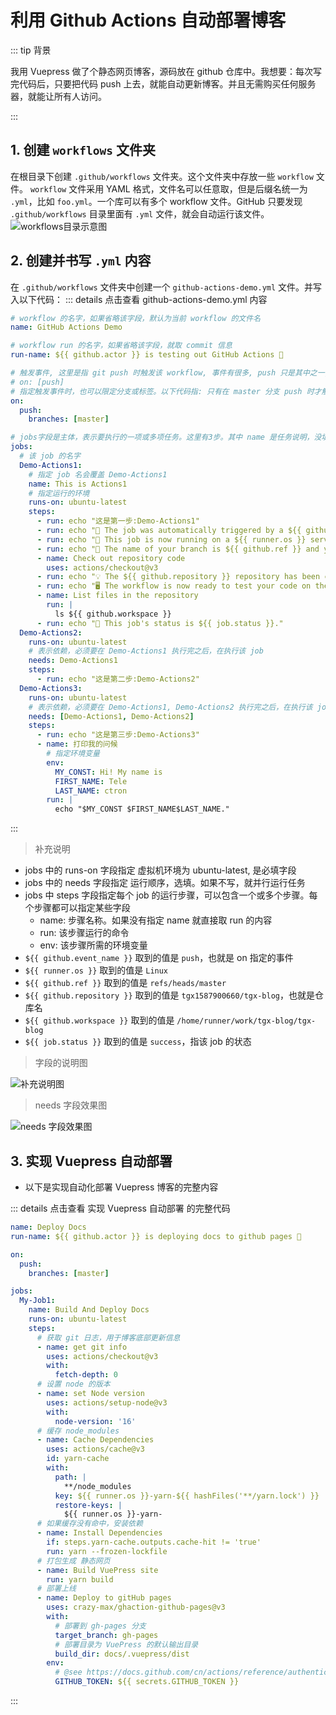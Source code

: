 # 利用 Github Actions 自动部署博客

::: tip 背景

我用 Vuepress 做了个静态网页博客，源码放在 github 仓库中。我想要：每次写完代码后，只要把代码 push 上去，就能自动更新博客。并且无需购买任何服务器，就能让所有人访问。

:::

## 1. 创建 `workflows` 文件夹

在根目录下创建 `.github/workflows` 文件夹。这个文件夹中存放一些 `workflow` 文件。
`workflow` 文件采用 YAML 格式，文件名可以任意取，但是后缀名统一为 `.yml`，比如 `foo.yml`。一个库可以有多个 workflow 文件。GitHub 只要发现
`.github/workflows` 目录里面有 `.yml` 文件，就会自动运行该文件。
<img src="./img/github-actions1.jpg" alt="workflows目录示意图" title="workflows目录示意图" />

## 2. 创建并书写 `.yml` 内容

在 `.github/workflows` 文件夹中创建一个 `github-actions-demo.yml` 文件。并写入以下代码：
::: details 点击查看 github-actions-demo.yml 内容

```yml
# workflow 的名字，如果省略该字段，默认为当前 workflow 的文件名
name: GitHub Actions Demo

# workflow run 的名字，如果省略该字段，就取 commit 信息
run-name: ${{ github.actor }} is testing out GitHub Actions 🚀

# 触发事件, 这里是指 git push 时触发该 workflow, 事件有很多, push 只是其中之一,更多需要查文档
# on: [push]
# 指定触发事件时，也可以限定分支或标签。以下代码指: 只有在 master 分支 push 时才触发 workflow
on:
  push:
    branches: [master]

# jobs字段是主体，表示要执行的一项或多项任务。这里有3步。其中 name 是任务说明，没填就取 job 名
jobs:
  # 该 job 的名字
  Demo-Actions1:
    # 指定 job 名会覆盖 Demo-Actions1
    name: This is Actions1
    # 指定运行的环境
    runs-on: ubuntu-latest
    steps:
      - run: echo "这是第一步:Demo-Actions1"
      - run: echo "🎉 The job was automatically triggered by a ${{ github.event_name }} event."
      - run: echo "🐧 This job is now running on a ${{ runner.os }} server hosted by GitHub!"
      - run: echo "🔎 The name of your branch is ${{ github.ref }} and your repository is ${{ github.repository }}."
      - name: Check out repository code
        uses: actions/checkout@v3
      - run: echo "💡 The ${{ github.repository }} repository has been cloned to the runner."
      - run: echo "🖥️ The workflow is now ready to test your code on the runner."
      - name: List files in the repository
        run: |
          ls ${{ github.workspace }}
      - run: echo "🍏 This job's status is ${{ job.status }}."
  Demo-Actions2:
    runs-on: ubuntu-latest
    # 表示依赖，必须要在 Demo-Actions1 执行完之后，在执行该 job
    needs: Demo-Actions1
    steps:
      - run: echo "这是第二步:Demo-Actions2"
  Demo-Actions3:
    runs-on: ubuntu-latest
    # 表示依赖，必须要在 Demo-Actions1, Demo-Actions2 执行完之后，在执行该 job
    needs: [Demo-Actions1, Demo-Actions2]
    steps:
      - run: echo "这是第三步:Demo-Actions3"
      - name: 打印我的问候
        # 指定环境变量
        env:
          MY_CONST: Hi! My name is
          FIRST_NAME: Tele
          LAST_NAME: ctron
        run: |
          echo "$MY_CONST $FIRST_NAME$LAST_NAME."
```

:::

> 补充说明

- jobs 中的 runs-on 字段指定 虚拟机环境为 ubuntu-latest, 是必填字段
- jobs 中的 needs 字段指定 运行顺序，选填。如果不写，就并行运行任务
- jobs 中 steps 字段指定每个 job 的运行步骤，可以包含一个或多个步骤。每个步骤都可以指定某些字段
  - name: 步骤名称。如果没有指定 name 就直接取 run 的内容
  - run: 该步骤运行的命令
  - env: 该步骤所需的环境变量
- `${{ github.event_name }}` 取到的值是 `push`，也就是 on 指定的事件
- `${{ runner.os }}` 取到的值是 `Linux`
- `${{ github.ref }}` 取到的值是 `refs/heads/master`
- `${{ github.repository }}` 取到的值是 `tgx1587900660/tgx-blog`，也就是仓库名
- `${{ github.workspace }}` 取到的值是 `/home/runner/work/tgx-blog/tgx-blog`
- `${{ job.status }}` 取到的值是 `success`，指该 job 的状态

> 字段的说明图

<img src="./img/github-actions2.jpg" alt="补充说明图" title="补充说明图" />

> needs 字段效果图

<img src="./img/github-actions3.jpg" alt="needs 字段效果图" title="needs 字段效果图" />

## 3. 实现 Vuepress 自动部署

- 以下是实现自动化部署 Vuepress 博客的完整内容

::: details 点击查看 实现 Vuepress 自动部署 的完整代码

```yml
name: Deploy Docs
run-name: ${{ github.actor }} is deploying docs to github pages 🚀

on:
  push:
    branches: [master]

jobs:
  My-Job1:
    name: Build And Deploy Docs
    runs-on: ubuntu-latest
    steps:
      # 获取 git 日志，用于博客底部更新信息
      - name: get git info
        uses: actions/checkout@v3
        with:
          fetch-depth: 0
      # 设置 node 的版本
      - name: set Node version
        uses: actions/setup-node@v3
        with:
          node-version: '16'
      # 缓存 node_modules
      - name: Cache Dependencies
        uses: actions/cache@v3
        id: yarn-cache
        with:
          path: |
            **/node_modules
          key: ${{ runner.os }}-yarn-${{ hashFiles('**/yarn.lock') }}
          restore-keys: |
            ${{ runner.os }}-yarn-
      # 如果缓存没有命中，安装依赖
      - name: Install Dependencies
        if: steps.yarn-cache.outputs.cache-hit != 'true'
        run: yarn --frozen-lockfile
      # 打包生成 静态网页
      - name: Build VuePress site
        run: yarn build
      # 部署上线
      - name: Deploy to gitHub pages
        uses: crazy-max/ghaction-github-pages@v3
        with:
          # 部署到 gh-pages 分支
          target_branch: gh-pages
          # 部署目录为 VuePress 的默认输出目录
          build_dir: docs/.vuepress/dist
        env:
          # @see https://docs.github.com/cn/actions/reference/authentication-in-a-workflow#about-the-github_token-secret
          GITHUB_TOKEN: ${{ secrets.GITHUB_TOKEN }}
```

:::
